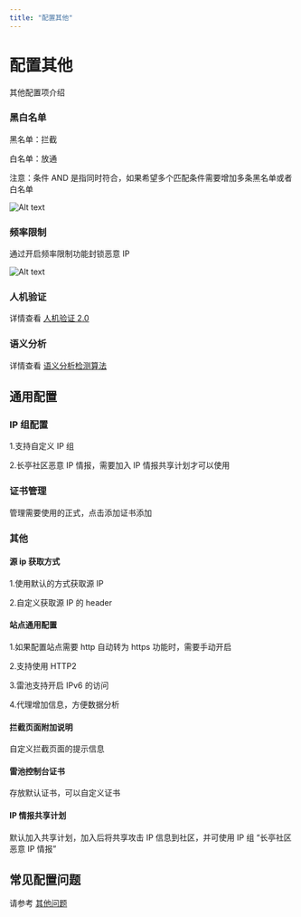 ```yaml
---
title: "配置其他"
---
```


# 配置其他

其他配置项介绍

### 黑白名单

黑名单：拦截

白名单：放通

注意：条件 AND 是指同时符合，如果希望多个匹配条件需要增加多条黑名单或者白名单

![Alt text](/images/docs/guide_config/other_config1.png)

### 频率限制

通过开启频率限制功能封锁恶意 IP

![Alt text](/images/docs/guide_config/other_config2.png)

### 人机验证

详情查看 [人机验证 2.0](/about/challenge)

### 语义分析

详情查看 [语义分析检测算法](/about/syntaxanalysis)

## 通用配置

### IP 组配置

1.支持自定义 IP 组

2.长亭社区恶意 IP 情报，需要加入 IP 情报共享计划才可以使用

### 证书管理

管理需要使用的正式，点击添加证书添加

### 其他

#### 源 ip 获取方式

1.使用默认的方式获取源 IP

2.自定义获取源 IP 的 header

#### 站点通用配置

1.如果配置站点需要 http 自动转为 https 功能时，需要手动开启

2.支持使用 HTTP2

3.雷池支持开启 IPv6 的访问

4.代理增加信息，方便数据分析

#### 拦截页面附加说明

自定义拦截页面的提示信息

#### 雷池控制台证书

存放默认证书，可以自定义证书

#### IP 情报共享计划

默认加入共享计划，加入后将共享攻击 IP 信息到社区，并可使用 IP 组 “长亭社区恶意 IP 情报”

## 常见配置问题

请参考 [其他问题](/faq/other)
